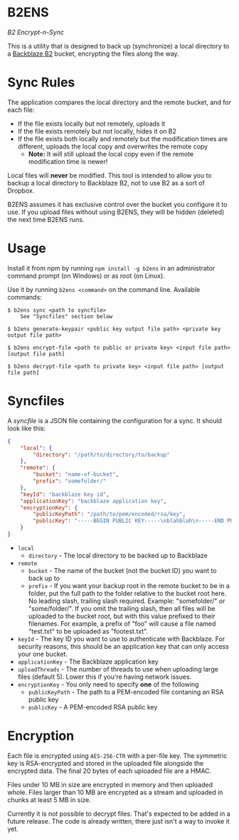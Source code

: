 # B2ENS

*B2 Encrypt-n-Sync*

This is a utility that is designed to back up (synchronize) a local directory to a [Backblaze B2](https://www.backblaze.com)
bucket, encrypting the files along the way.

# Sync Rules

The application compares the local directory and the remote bucket, and for each file:

- If the file exists locally but not remotely, uploads it
- If the file exists remotely but not locally, hides it on B2
- If the file exists both locally and remotely but the modification times are different, uploads the local copy and overwrites the remote copy
	- **Note:** It will still upload the local copy even if the remote modification time is newer!
	
Local files will **never** be modified. This tool is intended to allow you to backup a local directory to Backblaze B2,
not to use B2 as a sort of Dropbox.

B2ENS assumes it has exclusive control over the bucket you configure it to use. If you upload files without using B2ENS,
they will be hidden (deleted) the next time B2ENS runs. 

# Usage

Install it from npm by running `npm install -g b2ens` in an administrator command prompt (on Windows) or as root (on Linux).

Use it by running `b2ens <command>` on the command line. Available commands:

```
$ b2ens sync <path to syncfile>
    See "Syncfiles" section below

$ b2ens generate-keypair <public key output file path> <private key output file path>

$ b2ens encrypt-file <path to public or private key> <input file path> [output file path]

$ b2ens decrypt-file <path to private key> <input file path> [output file path] 
```

# Syncfiles

A *syncfile* is a JSON file containing the configuration for a sync. It should look like this:

```json
{
	"local": {
		"directory": "/path/to/directory/to/backup"
	},
	"remote": {
		"bucket": "name-of-bucket",
		"prefix": "somefolder/"
	},
	"keyId": "backblaze key id",
	"applicationKey": "backblaze application key",
	"encryptionKey": {
		"publicKeyPath": "/path/to/pem/encoded/rsa/key",
		"publicKey": "-----BEGIN PUBLIC KEY-----\nblahblah\n-----END PUBLIC KEY-----"
	}
}
```

- `local`
	- `directory` - The local directory to be backed up to Backblaze
- `remote`
	- `bucket` - The name of the bucket (not the bucket ID) you want to back up to
	- `prefix` - If you want your backup root in the remote bucket to be in a folder, put the full path to the folder relative to the bucket root here. No leading slash, trailing slash required. Example: "somefolder/" or "some/folder/". If you omit the trailing slash, then all files will be uploaded to the bucket root, but with this value prefixed to their filenames. For example, a prefix of "foo" will cause a file named "test.txt" to be uploaded as "footest.txt".
- `keyId` - The key ID you want to use to authenticate with Backblaze. For security reasons, this should be an application key that can only access your one bucket.
- `applicationKey` - The Backblaze application key
- `uploadThreads` - The number of threads to use when uploading large files (default 5). Lower this if you're having network issues.
- `encryptionKey` - You only need to specify **one** of the following
	- `publicKeyPath` - The path to a PEM-encoded file contaning an RSA public key
	- `publicKey` - A PEM-encoded RSA public key

# Encryption

Each file is encrypted using `AES-256-CTR` with a per-file key. The symmetric key is RSA-encrypted and stored in the
uploaded file alongside the encrypted data. The final 20 bytes of each uploaded file are a HMAC.

Files under 10 MB in size are encrypted in memory and then uploaded whole. Files larger than 10 MB are encrypted as a
stream and uploaded in chunks at least 5 MB in size.

Currently it is not possible to decrypt files. That's expected to be added in a future release. The code is already
written, there just isn't a way to invoke it yet.
